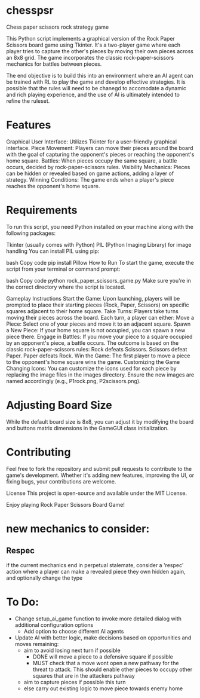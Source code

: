 # chesspsr
Chess paper scissors rock strategy game

This Python script implements a graphical version of the Rock Paper Scissors board game using Tkinter. It's a two-player game where each player tries to capture the other's pieces by moving their own pieces across an 8x8 grid. The game incorporates the classic rock-paper-scissors mechanics for battles between pieces.

The end objective is to build this into an environment where an AI agent can be trained with RL to play the game and develop effective strategies. It is possible that the rules will need to be chanegd to accomodate a dynamic and rich playing experience, and the use of AI is ultimately intended to refine the ruleset.

# Features
Graphical User Interface: Utilizes Tkinter for a user-friendly graphical interface.
Piece Movement: Players can move their pieces around the board with the goal of capturing the opponent's pieces or reaching the opponent's home square.
Battles: When pieces occupy the same square, a battle occurs, decided by rock-paper-scissors rules.
Visibility Mechanics: Pieces can be hidden or revealed based on game actions, adding a layer of strategy.
Winning Conditions: The game ends when a player's piece reaches the opponent's home square.
# Requirements
To run this script, you need Python installed on your machine along with the following packages:

Tkinter (usually comes with Python)
PIL (Python Imaging Library) for image handling
You can install PIL using pip:

bash
Copy code
pip install Pillow
How to Run
To start the game, execute the script from your terminal or command prompt:

bash
Copy code
python rock_paper_scissors_game.py
Make sure you're in the correct directory where the script is located.

Gameplay Instructions
Start the Game: Upon launching, players will be prompted to place their starting pieces (Rock, Paper, Scissors) on specific squares adjacent to their home square.
Take Turns: Players take turns moving their pieces across the board. Each turn, a player can either:
Move a Piece: Select one of your pieces and move it to an adjacent square.
Spawn a New Piece: If your home square is not occupied, you can spawn a new piece there.
Engage in Battles: If you move your piece to a square occupied by an opponent's piece, a battle occurs. The outcome is based on the classic rock-paper-scissors rules:
Rock defeats Scissors.
Scissors defeat Paper.
Paper defeats Rock.
Win the Game: The first player to move a piece to the opponent's home square wins the game.
Customizing the Game
Changing Icons:
You can customize the icons used for each piece by replacing the image files in the images directory. Ensure the new images are named accordingly (e.g., P1rock.png, P2scissors.png).

# Adjusting Board Size
While the default board size is 8x8, you can adjust it by modifying the board and buttons matrix dimensions in the GameGUI class initialization.

# Contributing
Feel free to fork the repository and submit pull requests to contribute to the game's development. Whether it's adding new features, improving the UI, or fixing bugs, your contributions are welcome.

License
This project is open-source and available under the MIT License.

Enjoy playing Rock Paper Scissors Board Game!

# new mechanics to consider:

## Respec
if the current mechanics end in perpetual stalemate, consider a 'respec' action where a player can make a revealed piece they own hidden again, and optionally change the type 

# To Do:

* Change setup_ai_game function to invoke more detailed dialog with additional configuration options
  * Add option to choose different AI agents
* Update AI with better logic, make decisions based on opportunities and moves remaining:
  * aim to avoid losing next turn if possible
    * DONE will move a piece to a defensive square if possible
    * MUST check that a move wont open a new pathway for the threat to attack. This should enable other pieces to occupy other squares that are in the attackers pathway
  * aim to capture pieces if possible this turn
  * else carry out existing logic to move piece towards enemy home

